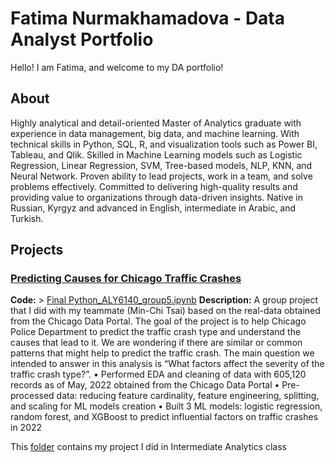 # Fatima Nurmakhamadova - Data Analyst Portfolio 

Hello! I am Fatima, and welcome to my DA portfolio! 

## About
Highly analytical and detail-oriented Master of Analytics graduate with experience in data management, big data, and machine learning. With technical skills in Python, SQL, R, and visualization tools such as Power BI, Tableau, and Qlik. Skilled in Machine Learning models such as Logistic Regression, Linear Regression, SVM, Tree-based models, NLP, KNN, and Neural Network. Proven ability to lead projects, work in a team, and solve problems effectively. Committed to delivering high-quality results and providing value to organizations through data-driven insights. Native in Russian, Kyrgyz and advanced in English, intermediate in Arabic, and Turkish.

## Projects
### [Predicting Causes for Chicago Traffic Crashes](https://github.com/fatishi/My_Portfolio/tree/main/Analytics%20System%20Technology)
**Code:** > [Final Python_ALY6140_group5.ipynb](https://github.com/fatishi/My_Portfolio/blob/main/Analytics%20System%20Technology/Final%20Python_ALY6140_group5.ipynb)
**Description:** A group project that I did with my teammate (Min-Chi Tsai) based on the real-data obtained from the Chicago Data Portal. The goal of the project is to help Chicago Police Department to predict the traffic crash type and understand the causes that lead to it. We are wondering if there are similar or common patterns that might help to predict the traffic crash. The main question we intended to answer in this analysis is “What factors affect the severity of the traffic crash type?”. 
• Performed EDA and cleaning of data with 605,120 records as of May, 2022 obtained from the Chicago Data Portal
• Pre-processed data: reducing feature cardinality, feature engineering, splitting, and scaling for ML models creation
• Built 3 ML models: logistic regression, random forest, and XGBoost to predict influential factors on traffic crashes in 2022


This [folder](https://github.com/fatishi/My_Portfolio/tree/main/Intermediate%20Analytics) contains my project I did in Intermediate Analytics class 

